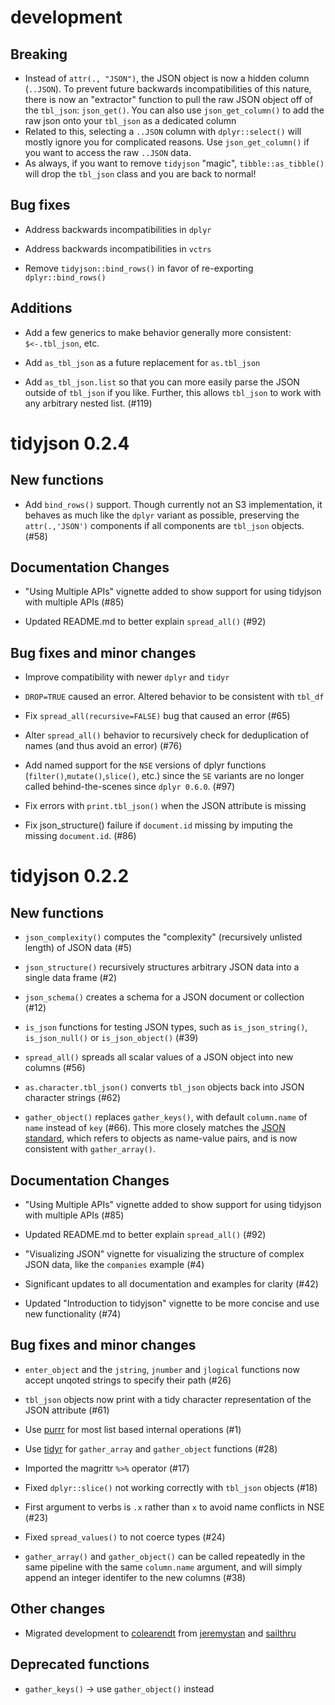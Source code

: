 # development

## Breaking

* Instead of `attr(., "JSON")`, the JSON object is now a hidden column
(`..JSON`). To prevent future backwards incompatibilities of this nature, there
is now an "extractor" function to pull the raw JSON object off of the
`tbl_json`: `json_get()`. You can also use `json_get_column()` to add the raw
json onto your `tbl_json` as a dedicated column
* Related to this, selecting a `..JSON` column with `dplyr::select()` will
mostly ignore you for complicated reasons. Use `json_get_column()` if you want
to access the raw `..JSON` data.
* As always, if you want to remove `tidyjson` "magic", `tibble::as_tibble()`
will drop the `tbl_json` class and you are back to normal!

## Bug fixes

* Address backwards incompatibilities in `dplyr`

* Address backwards incompatibilities in `vctrs`

* Remove `tidyjson::bind_rows()` in favor of re-exporting `dplyr::bind_rows()`

## Additions

* Add a few generics to make behavior generally more consistent: `$<-.tbl_json`, etc.

* Add `as_tbl_json` as a future replacement for `as.tbl_json`

* Add `as_tbl_json.list` so that you can more easily parse the JSON outside of
`tbl_json` if you like. Further, this allows `tbl_json` to work with any
arbitrary nested list. (#119)

# tidyjson 0.2.4

## New functions

* Add `bind_rows()` support.  Though currently not an S3 implementation, it behaves as much like the `dplyr` variant as possible, preserving the `attr(.,'JSON')` components if all components are `tbl_json` objects. (#58)

## Documentation Changes

* "Using Multiple APIs" vignette added to show support for using tidyjson with multiple APIs (#85)

* Updated README.md to better explain `spread_all()` (#92)

## Bug fixes and minor changes

* Improve compatibility with newer `dplyr` and `tidyr`

* `DROP=TRUE` caused an error.  Altered behavior to be consistent with `tbl_df`

* Fix `spread_all(recursive=FALSE)` bug that caused an error (#65)

* Alter `spread_all()` behavior to recursively check for deduplication of names (and thus avoid an error) (#76)

* Add named support for the `NSE` versions of dplyr functions (`filter()`,`mutate()`,`slice()`, etc.) since the `SE` variants are no longer called behind-the-scenes since `dplyr 0.6.0`.  (#97)

* Fix errors with `print.tbl_json()` when the JSON attribute is missing

* Fix json_structure() failure if `document.id` missing by imputing 
the missing `document.id`.  (#86)

# tidyjson 0.2.2

## New functions

* `json_complexity()` computes the "complexity" (recursively unlisted length) of JSON data (#5)

* `json_structure()` recursively structures arbitrary JSON data into a single data frame (#2)

* `json_schema()` creates a schema for a JSON document or collection (#12)

* `is_json` functions for testing JSON types, such as `is_json_string()`, `is_json_null()` or `is_json_object()` (#39)

* `spread_all()` spreads all scalar values of a JSON object into new columns (#56)

* `as.character.tbl_json()` converts `tbl_json` objects back into JSON character strings (#62)

* `gather_object()` replaces `gather_keys()`, with default `column.name` of `name` instead of `key` (#66). This more closely matches the [JSON standard](http://www.json.org/), which refers to objects as name-value pairs, and is now consistent with `gather_array()`.

## Documentation Changes

* "Using Multiple APIs" vignette added to show support for using tidyjson with multiple APIs (#85)

* Updated README.md to better explain `spread_all()` (#92)

* "Visualizing JSON" vignette for visualizing the structure of complex JSON data, like the `companies` example (#4)

* Significant updates to all documentation and examples for clarity (#42)

* Updated "Introduction to tidyjson" vignette to be more concise and use new functionality (#74)

## Bug fixes and minor changes

* `enter_object` and the `jstring`, `jnumber` and `jlogical` functions now accept unqoted strings to specify their path (#26)

* `tbl_json` objects now print with a tidy character representation of the JSON attribute (#61)

* Use [purrr](https://github.com/tidyverse/purrr) for most list based internal operations (#1)

* Use [tidyr](https://github.com/tidyverse/tidyr) for `gather_array` and `gather_object` functions (#28)

* Imported the magrittr `%>%` operator (#17)

* Fixed `dplyr::slice()` not working correctly with `tbl_json` objects (#18)

* First argument to verbs is `.x` rather than `x` to avoid name conflicts in NSE (#23)

* Fixed `spread_values()` to not coerce types (#24)

* `gather_array()` and `gather_object()` can be called repeatedly in the same pipeline with the same `column.name` argument, and will simply append an integer identifer to the new columns (#38)

## Other changes

* Migrated development to [colearendt](https://github.com/colearendt/tidyjson) from [jeremystan](https://github.com/jeremystan/tidyjson) and [sailthru](https://github.com/sailthru/tidyjson)

## Deprecated functions

* `gather_keys()` -> use `gather_object()` instead
